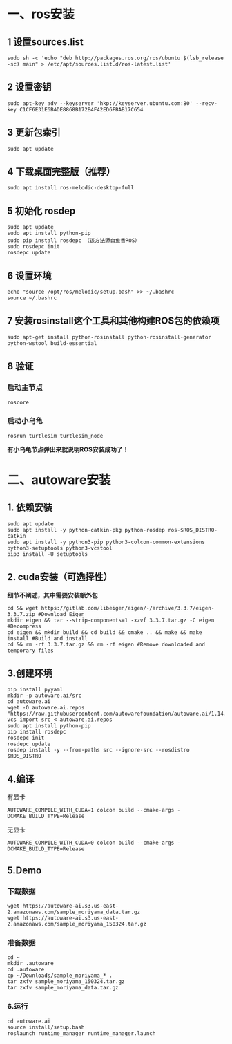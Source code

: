 # 一、ros安装
## 1 设置sources.list
```
sudo sh -c 'echo "deb http://packages.ros.org/ros/ubuntu $(lsb_release -sc) main" > /etc/apt/sources.list.d/ros-latest.list'
```

## 2 设置密钥
```
sudo apt-key adv --keyserver 'hkp://keyserver.ubuntu.com:80' --recv-key C1CF6E31E6BADE8868B172B4F42ED6FBAB17C654
```

## 3 更新包索引
```
sudo apt update
```

## 4 下载桌面完整版（推荐）
```
sudo apt install ros-melodic-desktop-full
```

## 5 初始化 rosdep
```
sudo apt update
sudo apt install python-pip
sudo pip install rosdepc （该方法源自鱼香ROS）
sudo rosdepc init 
rosdepc update
```

## 6 设置环境
```
echo "source /opt/ros/melodic/setup.bash" >> ~/.bashrc
source ~/.bashrc
```

## 7 安装rosinstall这个工具和其他构建ROS包的依赖项
```
sudo apt-get install python-rosinstall python-rosinstall-generator python-wstool build-essential
```

## 8 验证
### 启动主节点
```
roscore
```
### 启动小乌龟
```
rosrun turtlesim turtlesim_node 
```
**有小乌龟节点弹出来就说明ROS安装成功了！**

# 二、autoware安装
## 1. 依赖安装
```
sudo apt update
sudo apt install -y python-catkin-pkg python-rosdep ros-$ROS_DISTRO-catkin
sudo apt install -y python3-pip python3-colcon-common-extensions python3-setuptools python3-vcstool
pip3 install -U setuptools
```
## 2. cuda安装（可选择性）
**细节不阐述，其中需要安装额外包**
```
cd && wget https://gitlab.com/libeigen/eigen/-/archive/3.3.7/eigen-3.3.7.zip #Download Eigen
mkdir eigen && tar --strip-components=1 -xzvf 3.3.7.tar.gz -C eigen #Decompress
cd eigen && mkdir build && cd build && cmake .. && make && make install #Build and install
cd && rm -rf 3.3.7.tar.gz && rm -rf eigen #Remove downloaded and temporary files
```

## 3.创建环境
```
pip install pyyaml
mkdir -p autoware.ai/src
cd autoware.ai
wget -O autoware.ai.repos "https://raw.githubusercontent.com/autowarefoundation/autoware.ai/1.14.0/autoware.ai.repos"
vcs import src < autoware.ai.repos
sudo apt install python-pip
pip install rosdepc
rosdepc init
rosdepc update
rosdep install -y --from-paths src --ignore-src --rosdistro $ROS_DISTRO
```

## 4.编译
有显卡
```
AUTOWARE_COMPILE_WITH_CUDA=1 colcon build --cmake-args -DCMAKE_BUILD_TYPE=Release
```
无显卡
```
AUTOWARE_COMPILE_WITH_CUDA=0 colcon build --cmake-args -DCMAKE_BUILD_TYPE=Release
```

## 5.Demo
### 下载数据
```
wget https://autoware-ai.s3.us-east-2.amazonaws.com/sample_moriyama_data.tar.gz
wget https://autoware-ai.s3.us-east-2.amazonaws.com/sample_moriyama_150324.tar.gz
```
### 准备数据
```
cd ~
mkdir .autoware
cd .autoware
cp ~/Downloads/sample_moriyama_* .
tar zxfv sample_moriyama_150324.tar.gz
tar zxfv sample_moriyama_data.tar.gz
```

### 6.运行
```
cd autoware.ai
source install/setup.bash
roslaunch runtime_manager runtime_manager.launch
 ```
